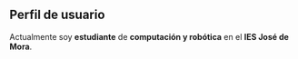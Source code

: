 ## Perfil de usuario

Actualmente soy **estudiante** de **computación y robótica** en el **IES José de Mora**.
<!--
**esercar2602/esercar2602** is a ✨ _special_ ✨ repository because its `README.md` (this file) appears on your GitHub profile.



